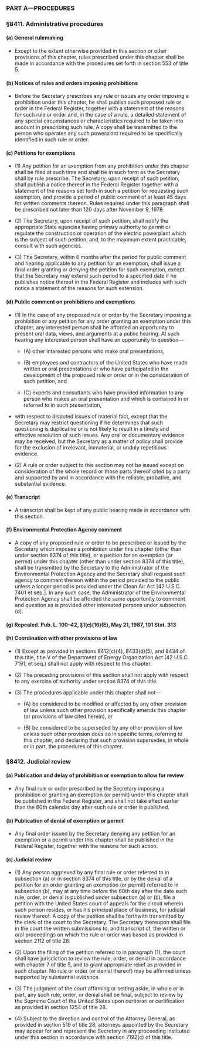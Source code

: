### PART A—PROCEDURES

### §8411. Administrative procedures
#### (a) General rulemaking
* Except to the extent otherwise provided in this section or other provisions of this chapter, rules prescribed under this chapter shall be made in accordance with the procedures set forth in section 553 of title 5.

#### (b) Notices of rules and orders imposing prohibitions
* Before the Secretary prescribes any rule or issues any order imposing a prohibition under this chapter, he shall publish such proposed rule or order in the Federal Register, together with a statement of the reasons for such rule or order and, in the case of a rule, a detailed statement of any special circumstances or characteristics required to be taken into account in prescribing such rule. A copy shall be transmitted to the person who operates any such powerplant required to be specifically identified in such rule or order.

#### (c) Petitions for exemptions
* (1) Any petition for an exemption from any prohibition under this chapter shall be filed at such time and shall be in such form as the Secretary shall by rule prescribe. The Secretary, upon receipt of such petition, shall publish a notice thereof in the Federal Register together with a statement of the reasons set forth in such a petition for requesting such exemption, and provide a period of public comment of at least 45 days for written comments thereon. Rules required under this paragraph shall be prescribed not later than 120 days after November 9, 1978.

* (2) The Secretary, upon receipt of such petition, shall notify the appropriate State agencies having primary authority to permit or regulate the construction or operation of the electric powerplant which is the subject of such petition, and, to the maximum extent practicable, consult with such agencies.

* (3) The Secretary, within 6 months after the period for public comment and hearing applicable to any petition for an exemption, shall issue a final order granting or denying the petition for such exemption, except that the Secretary may extend such period to a specified date if he publishes notice thereof in the Federal Register and includes with such notice a statement of the reasons for such extension.

#### (d) Public comment on prohibitions and exemptions
* (1) In the case of any proposed rule or order by the Secretary imposing a prohibition or any petition for any order granting an exemption under this chapter, any interested person shall be afforded an opportunity to present oral data, views, and arguments at a public hearing. At such hearing any interested person shall have an opportunity to question—

  * (A) other interested persons who make oral presentations,

  * (B) employees and contractors of the United States who have made written or oral presentations or who have participated in the development of the proposed rule or order or in the consideration of such petition, and

  * (C) experts and consultants who have provided information to any person who makes an oral presentation and which is contained in or referred to in such presentation,


* with respect to disputed issues of material fact, except that the Secretary may restrict questioning if he determines that such questioning is duplicative or is not likely to result in a timely and effective resolution of such issues. Any oral or documentary evidence may be received, but the Secretary as a matter of policy shall provide for the exclusion of irrelevant, immaterial, or unduly repetitious evidence.

* (2) A rule or order subject to this section may not be issued except on consideration of the whole record or those parts thereof cited by a party and supported by and in accordance with the reliable, probative, and substantial evidence.

#### (e) Transcript
* A transcript shall be kept of any public hearing made in accordance with this section.

#### (f) Environmental Protection Agency comment
* A copy of any proposed rule or order to be prescribed or issued by the Secretary which imposes a prohibition under this chapter (other than under section 8374 of this title), or a petition for an exemption (or permit) under this chapter (other than under section 8374 of this title), shall be transmitted by the Secretary to the Administrator of the Environmental Protection Agency and the Secretary shall request such agency to comment thereon within the period provided to the public unless a longer period is provided under the Clean Air Act [42 U.S.C. 7401 et seq.]. In any such case, the Administrator of the Environmental Protection Agency shall be afforded the same opportunity to comment and question as is provided other interested persons under subsection (d).

#### (g) Repealed. Pub. L. 100–42, §1(c)(16)(E), May 21, 1987, 101 Stat. 313
#### (h) Coordination with other provisions of law
* (1) Except as provided in sections 8412(c)(4), 8433(d)(5), and 8434 of this title, title V of the Department of Energy Organization Act (42 U.S.C. 7191, et seq.) shall not apply with respect to this chapter.

* (2) The preceding provisions of this section shall not apply with respect to any exercise of authority under section 8374 of this title.

* (3) The procedures applicable under this chapter shall not—

  * (A) be considered to be modified or affected by any other provision of law unless such other provision specifically amends this chapter (or provisions of law cited herein), or

  * (B) be considered to be superseded by any other provision of law unless such other provision does so in specific terms, referring to this chapter, and declaring that such provision supersedes, in whole or in part, the procedures of this chapter.

### §8412. Judicial review
#### (a) Publication and delay of prohibition or exemption to allow for review
* Any final rule or order prescribed by the Secretary imposing a prohibition or granting an exemption (or permit) under this chapter shall be published in the Federal Register, and shall not take effect earlier than the 60th calendar day after such rule or order is published.

#### (b) Publication of denial of exemption or permit
* Any final order issued by the Secretary denying any petition for an exemption or a permit under this chapter shall be published in the Federal Register, together with the reasons for such action.

#### (c) Judicial review
* (1) Any person aggrieved by any final rule or order referred to in subsection (a) or in section 8374 of this title, or by the denial of a petition for an order granting an exemption (or permit) referred to in subsection (b), may at any time before the 60th day after the date such rule, order, or denial is published under subsection (a) or (b), file a petition with the United States court of appeals for the circuit wherein such person resides, or has his principal place of business, for judicial review thereof. A copy of the petition shall be forthwith transmitted by the clerk of the court to the Secretary. The Secretary thereupon shall file in the court the written submissions to, and transcript of, the written or oral proceedings on which the rule or order was based as provided in section 2112 of title 28.

* (2) Upon the filing of the petition referred to in paragraph (1), the court shall have jurisdiction to review the rule, order, or denial in accordance with chapter 7 of title 5, and to grant appropriate relief as provided in such chapter. No rule or order (or denial thereof) may be affirmed unless supported by substantial evidence.

* (3) The judgment of the court affirming or setting aside, in whole or in part, any such rule, order, or denial shall be final, subject to review by the Supreme Court of the United States upon certiorari or certification as provided in section 1254 of title 28.

* (4) Subject to the direction and control of the Attorney General, as provided in section 519 of title 28, attorneys appointed by the Secretary may appear for and represent the Secretary in any proceeding instituted under this section in accordance with section 7192(c) of this title.